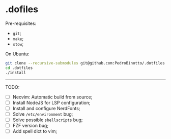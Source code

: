 # .dofiles

Pre-requisites:
- `git`;
- `make`;
- `stow`;

On Ubuntu:

```bash
git clone --recursive-submodules git@github.com:PedroBinotto/.dotfiles.git
cd .dotfiles
./install
```

---

TODO:
- [ ] Neovim: Automatic build from source;
- [ ] Install NodeJS for LSP configuration;
- [ ] Install and configure NerdFonts;
- [ ] Solve `/etc/environment` bug;
- [ ] Solve possible `shellscripts` bug;
- [ ] FZF version bug;
- [ ] Add spell dict to vim;
